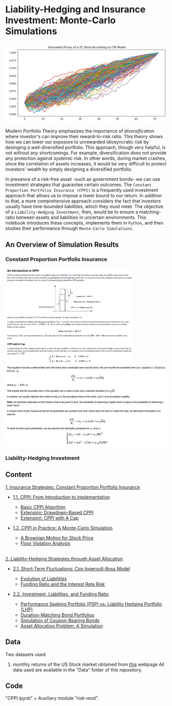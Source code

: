 # Liability-Hedging and Insurance Investment: Monte-Carlo Simulations
<img src="https://github.com/MohsenM-Git/Investments/blob/main/Images/p0.png" width="900"/>

Modern Portfolio Theory emphasizes the importance of *diversification* where investor's can improve their reward-to-risk ratio. This theory shows how we can lower our exposure to unrewarded idiosyncratic risk by desinging a well-diversified portfolio. This approach, though very helpful, is not without any shortcomings. For example, diversification does not provide any protection against *systemic risk*. In other words, during market crashes, since the correlation of assets increases, it would be very difficult to protect investors' wealth by simply designing a diversified portfolio. 

In presence of a risk-free asset -such as government bonds- we can use investment strategies that guarantee certain outcomes. The `Constant Proportion Portfolio Insurance (CPPI)` is a frequently used investment approach that allows us to impose a lower bound to our return. In addition to that, a more comprehensive approach considers the fact that investors usually have time-bounded liabilities, which they must meet. The objective of a `Liability-Hedging Investment`, then, would be to ensure a matching-ratio between assets and liabilities in uncertain environments. This notebook introduces these concepts, implements them in `Python`, and then studies their performance through `Monte-Carlo Simulations`.

## An Overview of Simulation Results
### Constant Proportion Portfolio Insurance
<img src="https://github.com/MohsenM-Git/Investments/blob/main/Images/intro.png" width="400"/><img src="https://github.com/MohsenM-Git/Investments/blob/main/Images/gbm.png" width="550"/>



### Liability-Hedging Investment


## Content
[1. Insurance Strategies: Constant Proportion Portfolio Insurance](#1)
    
   - [1.1.  CPPI: From Introduction to Implementation](#1.1)  
        * [Basic CPPI Algorthim ](#1.1.1)
        * [Extension: Drawdown-Based CPPI](#1.1.2) 
        * [Extension: CPPI with A Cap](#1.1.3)
          
   - [1.2. CPPI in Practice: A Monte-Carlo Simulation](#1.2) 
        * [A Brownian Motion for Stock Price ](#1.2.1)
        * [Floor Violation Analysis](#1.2.2)        
     &nbsp;
     
[2. Liability-Hedging Strategies through Asset Allocation](#2) 

   - [2.1. Short-Term Fluctuations: Cox-Ingersoll-Ross Model](#2.1) 
        * [Evolution of Liabilities](#2.1.1)
        * [Funding Ratio and the Interest Rate Risk](#2.1.2)  
    
   - [2.2. Investment, Liabilities, and Funding Ratio](#2.2) 
        * [Performance Seeking Portfolio (PSP) vs. Liability Hedging Portfolio (LHP)](#2.2.1)
        * [Duration-Matching Bond Portfolios](#2.2.2)
        * [Simulation of Coupon-Bearing Bonds](#2.2.3)
        * [Asset Allocation Problem: A Simulation](#2.2.4)
         

## Data
Two datasets used:
  1) monthly returns of the US Stock market obtained from [this](https://mba.tuck.dartmouth.edu/pages/faculty/ken.french/data_library.html) webpage
All data used are available in the "Data" folder of this repository.

 ## Code
 "CPPI.ipynb" + Auxiliary module "risk-mod".
